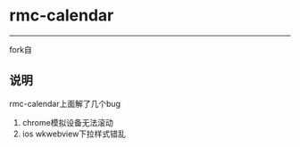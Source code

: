 # rmc-calendar
---

fork自

[React Mobile Calendar Component (web)]: https://github.com/react-component/m-calendar

## 说明

rmc-calendar上面解了几个bug
1. chrome模拟设备无法滚动
2. ios wkwebview下拉样式错乱
